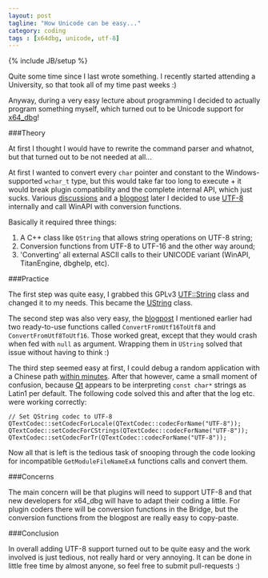 ```yaml
---
layout: post
tagline: "How Unicode can be easy..."
category: coding
tags : [x64dbg, unicode, utf-8]
---
```

{% include JB/setup %}

Quite some time since I last wrote something. I recently started attending a University, so that took all of my time past weeks :)

Anyway, during a very easy lecture about programming I decided to actually program something myself, which turned out to be Unicode support for [x64_dbg](http://x64dbg.com)!

###Theory

At first I thought I would have to rewrite the command parser and whatnot, but that turned out to be not needed at all...

At first I wanted to convert every `char` pointer and constant to the Windows-supported `wchar_t` type, but this would take far too long to execute + it would break plugin compatibility and the complete internal API, which just sucks. Various [discussions](http://stackoverflow.com/search?q=unicode+utf-8) and a [blogpost](http://www.nubaria.com/en/blog/?p=289) later I decided to use [UTF-8](http://utf8everywhere.org) internally and call WinAPI with conversion functions.

Basically it required three things:
1) A C++ class like `QString` that allows string operations on UTF-8 string;
2) Conversion functions from UTF-8 to UTF-16 and the other way around;
3) 'Converting' all external ASCII calls to their UNICODE variant (WinAPI, TitanEngine, dbghelp, etc).

###Practice

The first step was quite easy, I grabbed this GPLv3 [UTF::String](http://grigory.info/UTF8Strings.About.html) class and changed it to my needs. This became the [UString](https://bitbucket.org/mrexodia/ustring) class.

The second step was also very easy, the [blogpost](http://www.nubaria.com/en/blog/?p=289) I mentioned earlier had two ready-to-use functions called `ConvertFromUtf16ToUtf8` and `ConvertFromUtf8ToUtf16`. Those worked great, except that they would crash when fed with `null` as argument. Wrapping them in `UString` solved that issue without having to think :)

The third step seemed easy at first, I could debug a random application with a Chinese path [within minutes](https://twitter.com/mrexodia/status/510080743251673089). After that however, came a small moment of confusion, because [Qt](http://qt-project.org) appears to be interpreting `const char*` strings as Latin1 per default. The following code solved this and after that the log etc. were working correctly:

```
// Set QString codec to UTF-8
QTextCodec::setCodecForLocale(QTextCodec::codecForName("UTF-8"));
QTextCodec::setCodecForCStrings(QTextCodec::codecForName("UTF-8"));
QTextCodec::setCodecForTr(QTextCodec::codecForName("UTF-8"));
```

Now all that is left is the tedious task of snooping through the code looking for incompatible `GetModuleFileNameExA` functions calls and convert them.

###Concerns

The main concern will be that plugins will need to support UTF-8 and that new developers for x64_dbg will have to adapt their coding a little. For plugin coders there will be conversion functions in the Bridge, but the conversion functions from the blogpost are really easy to copy-paste.

###Conclusion

In overall adding UTF-8 support turned out to be quite easy and the work involved is just tedious, not really hard or very annoying. It can be done in little free time by almost anyone, so feel free to submit pull-requests :) 
